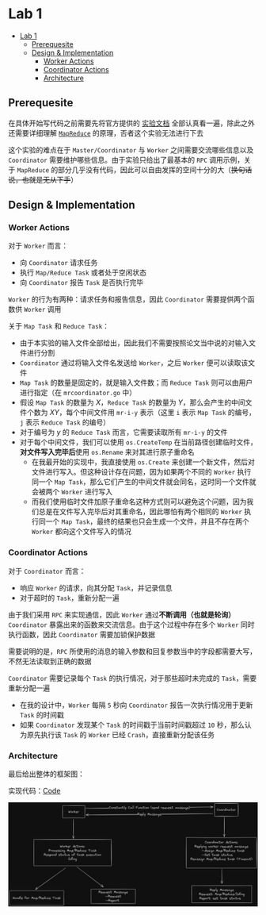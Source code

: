 # Lab 1

- [Lab 1](#lab-1)
  - [Prerequesite](#prerequesite)
  - [Design \& Implementation](#design--implementation)
    - [Worker Actions](#worker-actions)
    - [Coordinator Actions](#coordinator-actions)
    - [Architecture](#architecture)


## Prerequesite

在具体开始写代码之前需要先将官方提供的 [实验文档](https://pdos.csail.mit.edu/6.824/labs/lab-mr.html) 全部认真看一遍，除此之外还需要详细理解 [`MapReduce`](https://pdos.csail.mit.edu/6.824/papers/mapreduce.pdf) 的原理，否者这个实验无法进行下去

这个实验的难点在于 `Master/Coordinator` 与 `Worker` 之间需要交流哪些信息以及 `Coordinator` 需要维护哪些信息。由于实验只给出了最基本的 `RPC` 调用示例，关于 `MapReduce` 的部分几乎没有代码，因此可以自由发挥的空间十分的大（~~换句话说，也就是无从下手~~）

## Design & Implementation

### Worker Actions

对于 `Worker` 而言：

- 向 `Coordinator` 请求任务
- 执行 `Map/Reduce Task` 或者处于空闲状态
- 向 `Coordinator` 报告 `Task` 是否执行完毕

`Worker` 的行为有两种：请求任务和报告信息，因此 `Coordinator` 需要提供两个函数供 `Worker` 调用

关于 `Map Task` 和 `Reduce Task`：

- 由于本实验的输入文件全部给出，因此我们不需要按照论文当中说的对输入文件进行分割
- `Coordinator` 通过将输入文件名发送给 `Worker`，之后 `Worker` 便可以读取该文件  
- `Map Task` 的数量是固定的，就是输入文件数；而 `Reduce Task` 则可以由用户进行指定（在 `mrcoordinator.go` 中）
- 假设 `Map Task` 的数量为 $X$，`Reduce Task` 的数量为 $Y$，那么会产生的中间文件个数为 $XY$，每个中间文件用 `mr-i-y` 表示（这里 `i` 表示 `Map Task` 的编号，`j` 表示 `Reduce Task` 的编号）
- 对于编号为 $y$ 的 `Reduce Task` 而言，它需要读取所有 `mr-i-y` 的文件
- 对于每个中间文件，我们可以使用 `os.CreateTemp` 在当前路径创建临时文件，**对文件写入完毕后**使用 `os.Rename` 来对其进行原子重命名
  - 在我最开始的实现中，我直接使用 `os.Create` 来创建一个新文件，然后对文件进行写入。但这种设计存在问题，因为如果两个不同的 `Worker` 执行同一个 `Map Task`，那么它们产生的中间文件就会同名，这时同一个文件就会被两个 `Worker` 进行写入
  - 而我们使用临时文件加原子重命名这种方式则可以避免这个问题，因为我们总是在文件写入完毕后对其重命名，因此哪怕有两个相同的 `Worker` 执行同一个 `Map Task`，最终的结果也只会生成一个文件，并且不存在两个 `Worker` 都向这个文件写入的情况


### Coordinator Actions

对于 `Coordinator` 而言：

- 响应 `Worker` 的请求，向其分配 `Task`，并记录信息
- 对于超时的 `Task`，重新分配一遍

由于我们采用 `RPC` 来实现通信，因此 `Worker` 通过**不断调用（也就是轮询）** `Coordinator` 暴露出来的函数来交流信息。由于这个过程中存在多个 `Worker` 同时执行函数，因此 `Coordinator` 需要加锁保护数据

需要说明的是，`RPC` 所使用的消息的输入参数和回复参数当中的字段都需要大写，不然无法读取到正确的数据

`Coordinator` 需要记录每个 `Task` 的执行情况，对于那些超时未完成的 `Task`，需要重新分配一遍

- 在我的设计中，`Worker` 每隔 `5` 秒向 `Coordinator` 报告一次执行情况用于更新 `Task` 的时间戳
- 如果 `Coordinator` 发现某个 `Task` 的时间戳于当前时间戳超过 `10` 秒，那么认为原先执行该 `Task` 的 `Worker` 已经 `Crash`，直接重新分配该任务

### Architecture

最后给出整体的框架图：

实现代码：[Code](https://github.com/NishikiChisato/MIT6.5840)

![Lab1](./img/Lab1.png)
